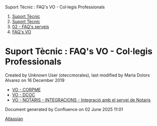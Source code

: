 Suport Tècnic : FAQ's VO - Col·legis Professionals  

1.  [Suport Tècnic](index.md)
2.  [Suport Tècnic](13893782.md)
3.  [02 - FAQ's serveis](26313393.md)
4.  [FAQ's VO](28705575.md)

Suport Tècnic : FAQ's VO - Col·legis Professionals
==================================================

Created by Unknown User (oteccmorales), last modified by Maria Dolors Alvarez on 16 December 2019

*   [VO - CORPME](VO---CORPME_36340973.md)
*   [VO - DCOC](VO---DCOC_36340967.md)
*   [VO - NOTARIS - INTEGRACIONS - Integració amb el servei de Notaris](30869449.md)

  

Document generated by Confluence on 02 June 2025 11:01

[Atlassian](http://www.atlassian.com/)